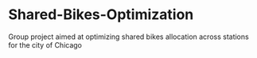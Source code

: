 # Shared-Bikes-Optimization
Group project aimed at optimizing shared bikes allocation across stations for the city of Chicago


